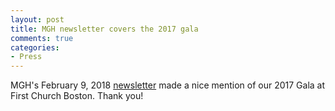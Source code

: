 ```yaml
---
layout: post
title: MGH newsletter covers the 2017 gala
comments: true
categories:
- Press
---
```

MGH's February 9, 2018 [newsletter](http://www.massgeneral.org/news/newsarticle.aspx?id=6609) made a nice mention of our 2017 Gala at First Church Boston. Thank you!